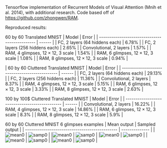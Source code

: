 Tensorflow implementation of Recurrent Models of Visual Attention (Mnih et al. 2014), with additional research. Code based off of https://github.com/zhongwen/RAM.

Reproduced results:

60 by 60 Translated MNIST
| Model                                          | Error  |
| ---------------------------------------------- | ------ |
| FC, 2 layers (64 hiddens each)                 | 6.78%  |
| FC, 2 layers (256 hiddens each)                | 2.65%  |
| Convolutional, 2 layers                        | 1.57%  |
| RAM, 4 glimpses, $12 \times 12$, 3 scale       | 1.54%  |
| RAM, 6 glimpses, $12 \times 12$, 3 scale       | 1.08%  |
| RAM, 8 glimpses, $12 \times 12$, 3 scale       | 0.94%  |

| 60 by 60 Cluttered Translated MNIST
| Model                                          | Error  |
| ---------------------------------------------- | ------ |
| FC, 2 layers (64 hiddens each)                 | 29.13% |
| FC, 2 layers (256 hiddens each)                | 11.36% |
| Convolutional, 2 layers                        | 8.37%  |
| RAM, 4 glimpses, $12 \times 12$, 3 scale       | 5.15%  |
| RAM, 6 glimpses, $12 \times 12$, 3 scale       | 3.33%  |
| RAM, 8 glimpses, $12 \times 12$, 3 scale       | 2.63%  |

100 by 100$ Cluttered Translated MNIST
| Model                                          | Error  |
| ---------------------------------------------- | ------ |
| Convolutional, 2 layers                        | 16.22% |
| RAM, 4 glimpses, $12 \times 12$, 3 scale       | 14.86% |
| RAM, 6 glimpses, $12 \times 12$, 3 scale       | 8.3%   |
| RAM, 8 glimpses, $12 \times 12$, 3 scale       | 5.9%   |

60 by 60 Cluttered MNIST 6 glimpses examples
| Mean output                                                               | Sampled output |
| ----------------------------------------------                            | -------------- |
|![mean0](https://github.com/slundqui/tfRAM/readme_imgs/glimpse_mean_0.png) | ![samp0](https://github.com/slundqui/tfRAM/readme_imgs/glimpse_sampled_0.png) |
|![mean0](https://github.com/slundqui/tfRAM/readme_imgs/glimpse_mean_1.png) | ![samp0](https://github.com/slundqui/tfRAM/readme_imgs/glimpse_sampled_1.png) |
|![mean0](https://github.com/slundqui/tfRAM/readme_imgs/glimpse_mean_2.png) | ![samp0](https://github.com/slundqui/tfRAM/readme_imgs/glimpse_sampled_2.png) |
|![mean0](https://github.com/slundqui/tfRAM/readme_imgs/glimpse_mean_3.png) | ![samp0](https://github.com/slundqui/tfRAM/readme_imgs/glimpse_sampled_3.png) |
|![mean0](https://github.com/slundqui/tfRAM/readme_imgs/glimpse_mean_4.png) | ![samp0](https://github.com/slundqui/tfRAM/readme_imgs/glimpse_sampled_4.png) |


